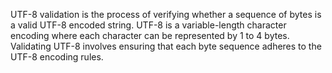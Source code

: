 UTF-8 validation is the process of verifying whether a sequence of bytes is a valid UTF-8 encoded string. UTF-8 is a variable-length character encoding where each character can be represented by 1 to 4 bytes. Validating UTF-8 involves ensuring that each byte sequence adheres to the UTF-8 encoding rules.
